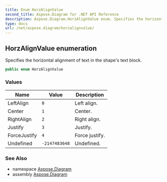 ```yaml
---
title: Enum HorzAlignValue
second_title: Aspose.Diagram for .NET API Reference
description: Aspose.Diagram.HorzAlignValue enum. Specifies the horizontal alignment of text in the shapes text block
type: docs
url: /net/aspose.diagram/horzalignvalue/
---
```

## HorzAlignValue enumeration

Specifies the horizontal alignment of text in the shape's text block.

```csharp
public enum HorzAlignValue
```

### Values

| Name | Value | Description |
| --- | --- | --- |
| LeftAlign | `0` | Left align. |
| Center | `1` | Center. |
| RightAlign | `2` | Right align. |
| Justify | `3` | Justify. |
| ForceJustify | `4` | Force justify. |
| Undefined | `-2147483648` | Undefined. |

### See Also

* namespace [Aspose.Diagram](../../aspose.diagram/)
* assembly [Aspose.Diagram](../../)


